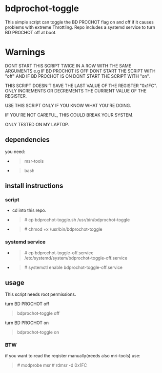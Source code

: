 # bdprochot-toggle
This simple script can toggle the BD PROCHOT flag on and off if it causes problems with extreme Throttling. Repo includes a systemd service to turn BD PROCHOT off at boot.

# Warnings
DONT START THIS SCRIPT TWICE IN A ROW WITH THE SAME ARGUMENTS e.g IF BD PROCHOT IS OFF DONT START THE SCRIPT WITH "off" AND IF BD PROCHOT IS ON DONT START THE SCRIPT WITH "on".

THIS SCRIPT DOESN'T SAVE THE LAST VALUE OF THE REGISTER "0x1FC". ONLY INCREMENTS OR DECREMENTS THE CURRENT VALUE OF THE REGISTER.

USE THIS SCRIPT ONLY IF YOU KNOW WHAT YOU'RE DOING.

IF YOU'RE NOT CAREFUL, THIS COULD BREAK YOUR SYSTEM.

ONLY TESTED ON MY LAPTOP.
## dependencies
you need:
- > msr-tools
- > bash

## install instructions
### script
- cd into this repo.
- > \# cp bdprochot-toggle.sh /usr/bin/bdprochot-toggle
- > \# chmod +x /usr/bin/bdprochot-toggle

### systemd service
- > \# cp bdprochot-toggle-off.service /etc/systemd/system/bdprochot-toggle-off.service
- > \# systemctl enable bdprochot-toggle-off.service

## usage

This script needs root permissions.

turn BD PROCHOT off
> bdprochot-toggle off

turn BD PROCHOT on
> bdprochot-toggle on

### BTW
if you want to read the reqister manually(needs also mri-tools) use:
> \# modprobe msr
> \# rdmsr -d 0x1FC
